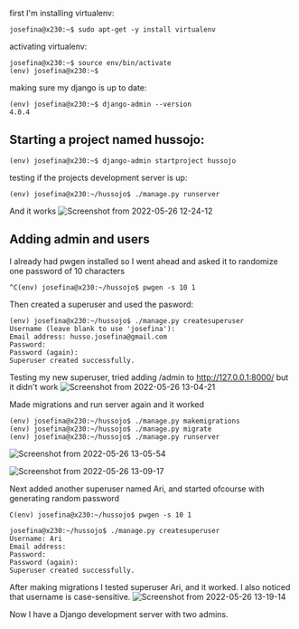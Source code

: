 first I'm installing virtualenv:
```
josefina@x230:~$ sudo apt-get -y install virtualenv
```
activating virtualenv:
```
josefina@x230:~$ source env/bin/activate
(env) josefina@x230:~$ 
```
making sure my django is up to date:
```
(env) josefina@x230:~$ django-admin --version
4.0.4
```
## Starting a project named hussojo:
```
(env) josefina@x230:~$ django-admin startproject hussojo
```
testing if the projects development server is up:
```
(env) josefina@x230:~/hussojo$ ./manage.py runserver
```
And it works
![Screenshot from 2022-05-26 12-24-12](https://user-images.githubusercontent.com/106306928/170511443-1ee27e36-148b-44f5-bc7d-12649c2639b8.png)

## Adding admin and users

I already had pwgen installed so I went ahead and asked it to randomize one password of 10 characters
```
^C(env) josefina@x230:~/hussojo$ pwgen -s 10 1
```
Then created a superuser and used the pasword:
```
(env) josefina@x230:~/hussojo$ ./manage.py createsuperuser
Username (leave blank to use 'josefina'): 
Email address: husso.josefina@gmail.com
Password: 
Password (again): 
Superuser created successfully.
```
Testing my new superuser, tried adding /admin to http://127.0.0.1:8000/ but it didn't work
![Screenshot from 2022-05-26 13-04-21](https://user-images.githubusercontent.com/106306928/170511678-8f6d1bea-ba57-40f5-986a-dd917e14f8bc.png)

Made migrations and run server again and it worked
```
(env) josefina@x230:~/hussojo$ ./manage.py makemigrations
(env) josefina@x230:~/hussojo$ ./manage.py migrate
(env) josefina@x230:~/hussojo$ ./manage.py runserver
```
![Screenshot from 2022-05-26 13-05-54](https://user-images.githubusercontent.com/106306928/170511813-d979b567-d903-480f-9614-750f6a8d730f.png)

![Screenshot from 2022-05-26 13-09-17](https://user-images.githubusercontent.com/106306928/170511843-c92ee0ec-d457-45a2-b132-7a2f8804d608.png)


Next added another superuser named Ari, and started ofcourse with generating random password
```
C(env) josefina@x230:~/hussojo$ pwgen -s 10 1
```
```
josefina@x230:~/hussojo$ ./manage.py createsuperuser
Username: Ari
Email address: 
Password: 
Password (again): 
Superuser created successfully.
```

After making migrations I tested superuser Ari, and it worked. I also noticed that username is case-sensitive.
![Screenshot from 2022-05-26 13-19-14](https://user-images.githubusercontent.com/106306928/170511920-e420df21-3f98-40e7-a120-0b8db06d1d36.png)


Now I have a Django development server with two admins.
